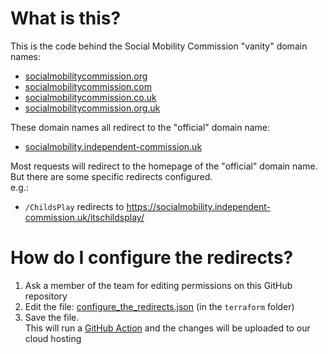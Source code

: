 # What is this?
This is the code behind the Social Mobility Commission "vanity" domain names:
* [socialmobilitycommission.org](https://socialmobilitycommission.org/)
* [socialmobilitycommission.com](https://socialmobilitycommission.com/)
* [socialmobilitycommission.co.uk](https://socialmobilitycommission.co.uk/)
* [socialmobilitycommission.org.uk](https://socialmobilitycommission.org.uk)

These domain names all redirect to the "official" domain name:
* [socialmobility.independent-commission.uk](https://socialmobility.independent-commission.uk/)

Most requests will redirect to the homepage of the "official" domain name.  
But there are some specific redirects configured.  
e.g.:
* `/ChildsPlay` redirects to https://socialmobility.independent-commission.uk/itschildsplay/

# How do I configure the redirects?
1. Ask a member of the team for editing permissions on this GitHub repository
2. Edit the file: [configure_the_redirects.json](./terraform/configure_the_redirects.json) (in the `terraform` folder)
3. Save the file.  
   This will run a [GitHub Action](https://github.com/ukgov-equality-hub/social-mobility-commission-vanity-domain-redirects/actions) and the changes will be uploaded to our cloud hosting
